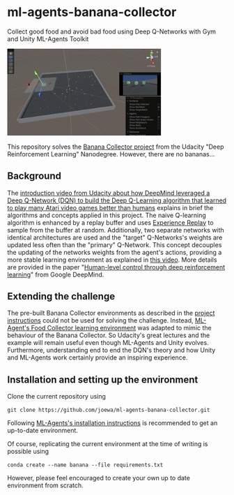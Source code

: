 # ml-agents-banana-collector
Collect good food and avoid bad food using Deep Q-Networks with Gym and Unity ML-Agents Toolkit

<img src="assets/food-collector-DQN-training-unity.gif" width="70%">

This repository solves the [Banana Collector project](https://github.com/udacity/deep-reinforcement-learning/tree/561eec3ae8678a23a4557f1a15414a9b076fdfff/p1_navigation) from the Udacity "Deep Reinforcement Learning" Nanodegree. However, there are no bananas...

## Background
The [introduction video from Udacity about how DeepMind leveraged a Deep Q-Network (DQN) to build the Deep Q-Learning algorithm that learned to play many Atari video games better than humans](https://youtu.be/GgtR_d1OB-M) explains in brief the algorithms and concepts applied in this project. The naive Q-learning algorithm is enhanced by a replay buffer and uses [Experience Replay](https://www.youtube.com/watch?v=wX_-SZG-YMQ) to sample from the buffer at random. Additionally, two separate networks with identical architectures are used and the "target" Q-Networks's weights are updated less often than the "primary" Q-Network. This concept decouples the updating of the networks weights from the agent's actions, providing a more stable learning environment as explained in [this video](https://www.youtube.com/watch?v=SWpyiEezfp4). More details are provided in the paper "[Human-level control through deep reinforcement learning](https://storage.googleapis.com/deepmind-media/dqn/DQNNaturePaper.pdf)" from Google DeepMind.

## Extending the challenge
The pre-built Banana Collector environments as described in the [project instructions](https://github.com/udacity/deep-reinforcement-learning/tree/561eec3ae8678a23a4557f1a15414a9b076fdfff/p1_navigation) could not be used for solving the challenge. Instead, [ML-Agent's Food Collector learning environment](https://github.com/Unity-Technologies/ml-agents/blob/7a03145ae48ad354821bd89e0243d99332149ace/docs/Learning-Environment-Examples.md#food-collector) was adapted to mimic the behaviour of the Banana Collector. So Udacity's great lectures and the example will remain useful even though ML-Agents and Unity evolves. Furthermore, understanding end to end the DQN's theory and how Unity and ML-Agents work certainly provide an inspiring experience.

## Installation and setting up the environment
Clone the current repository using
```
git clone https://github.com/joewa/ml-agents-banana-collector.git
```
Following [ML-Agents's installation instructions](https://github.com/Unity-Technologies/ml-agents/blob/main/docs/Installation.md) is recommended to get an up-to-date environment. 

Of course, replicating the current environment at the time of writing is possible using
```
conda create --name banana --file requirements.txt
```
However, please feel encouraged to create your own up to date environment from scratch.
